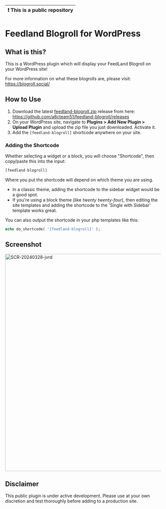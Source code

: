 | :exclamation:  This is a public repository |
|--------------------------------------------|

# Feedland Blogroll for WordPress

## What is this?

This is a WordPress plugin which will display your FeedLand Blogroll on your WordPress site!

For more information on what these blogrolls are, please visit: https://blogroll.social/

## How to Use

1. Download the latest [feedland-blogroll.zip](https://github.com/a8cteam51/feedland-blogroll/releases) release from here: https://github.com/a8cteam51/feedland-blogroll/releases
2. On your WordPress site, navigate to **Plugins > Add New Plugin > Upload Plugin** and upload the zip file you just downloaded. Activate it.
3. Add the `[feedland-blogroll]` shortcode anywhere on your site.

### Adding the Shortcode

Whether selecting a widget or a block, you will choose "Shortcode", then copy/paste this into the input:
```PHP
[feedland-blogroll]
```

Where you put the shortcode will depend on which theme you are using. 
- In a classic theme, adding the shortcode to the sidebar widget would be a good spot. 
- If you're using a block theme (like _twenty twenty-four_), then editing the site templates and adding the shortcode to the 'Single with Sidebar' template works great.

You can also output the shortcode in your php templates like this:
```PHP
echo do_shortcode( '[feedland-blogroll]' );
```
## Screenshot
<img width="702" alt="SCR-20240328-jvrd" src="https://github.com/a8cteam51/feedland-blogroll/assets/2067992/e794e178-ab66-43af-971e-eff86ff66257">

## Disclaimer
This public plugin is under active development. Please use at your own discretion and test thoroughly before adding to a production site.
